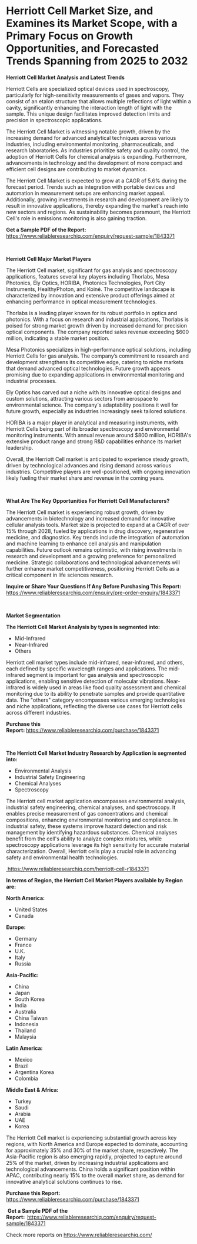 <p><h1>Herriott Cell Market Size, and Examines its Market Scope, with a Primary Focus on Growth Opportunities, and Forecasted Trends Spanning from 2025 to 2032</h1></p><p><strong>Herriott Cell Market Analysis and Latest Trends</strong></p>
<p><p>Herriott Cells are specialized optical devices used in spectroscopy, particularly for high-sensitivity measurements of gases and vapors. They consist of an etalon structure that allows multiple reflections of light within a cavity, significantly enhancing the interaction length of light with the sample. This unique design facilitates improved detection limits and precision in spectroscopic applications.</p><p>The Herriott Cell Market is witnessing notable growth, driven by the increasing demand for advanced analytical techniques across various industries, including environmental monitoring, pharmaceuticals, and research laboratories. As industries prioritize safety and quality control, the adoption of Herriott Cells for chemical analysis is expanding. Furthermore, advancements in technology and the development of more compact and efficient cell designs are contributing to market dynamics.</p><p>The Herriott Cell Market is expected to grow at a CAGR of 5.6% during the forecast period. Trends such as integration with portable devices and automation in measurement setups are enhancing market appeal. Additionally, growing investments in research and development are likely to result in innovative applications, thereby expanding the market's reach into new sectors and regions. As sustainability becomes paramount, the Herriott Cell's role in emissions monitoring is also gaining traction.</p></p>
<p><strong>Get a Sample PDF of the Report:&nbsp;</strong> <a href="https://www.reliableresearchiq.com/enquiry/request-sample/1843371?utm_campaign=3308&utm_medium=2&utm_source=Github&utm_content=ia&utm_term=06042025&utm_id=herriott-cell">https://www.reliableresearchiq.com/enquiry/request-sample/1843371</a></p>
<p>&nbsp;</p>
<p><strong>Herriott Cell Major Market Players</strong></p>
<p><p>The Herriott Cell market, significant for gas analysis and spectroscopy applications, features several key players including Thorlabs, Mesa Photonics, Ely Optics, HORIBA, Photonics Technologies, Port City Instruments, HealthyPhoton, and Koiné. The competitive landscape is characterized by innovation and extensive product offerings aimed at enhancing performance in optical measurement technologies.</p><p>Thorlabs is a leading player known for its robust portfolio in optics and photonics. With a focus on research and industrial applications, Thorlabs is poised for strong market growth driven by increased demand for precision optical components. The company reported sales revenue exceeding $600 million, indicating a stable market position.</p><p>Mesa Photonics specializes in high-performance optical solutions, including Herriott Cells for gas analysis. The company’s commitment to research and development strengthens its competitive edge, catering to niche markets that demand advanced optical technologies. Future growth appears promising due to expanding applications in environmental monitoring and industrial processes.</p><p>Ely Optics has carved out a niche with its innovative optical designs and custom solutions, attracting various sectors from aerospace to environmental science. The company's adaptability positions it well for future growth, especially as industries increasingly seek tailored solutions.</p><p>HORIBA is a major player in analytical and measuring instruments, with Herriott Cells being part of its broader spectroscopy and environmental monitoring instruments. With annual revenue around $800 million, HORIBA's extensive product range and strong R&D capabilities enhance its market leadership.</p><p>Overall, the Herriott Cell market is anticipated to experience steady growth, driven by technological advances and rising demand across various industries. Competitive players are well-positioned, with ongoing innovation likely fueling their market share and revenue in the coming years.</p></p>
<p>&nbsp;</p>
<p><strong>What Are The Key Opportunities For Herriott Cell Manufacturers?</strong></p>
<p><p>The Herriott Cell market is experiencing robust growth, driven by advancements in biotechnology and increased demand for innovative cellular analysis tools. Market size is projected to expand at a CAGR of over 15% through 2028, fueled by applications in drug discovery, regenerative medicine, and diagnostics. Key trends include the integration of automation and machine learning to enhance cell analysis and manipulation capabilities. Future outlook remains optimistic, with rising investments in research and development and a growing preference for personalized medicine. Strategic collaborations and technological advancements will further enhance market competitiveness, positioning Herriott Cells as a critical component in life sciences research.</p></p>
<p><strong>Inquire or Share Your Questions If Any Before Purchasing This Report:</strong> <a href="https://www.reliableresearchiq.com/enquiry/pre-order-enquiry/1843371?utm_campaign=3308&utm_medium=2&utm_source=Github&utm_content=ia&utm_term=06042025&utm_id=herriott-cell">https://www.reliableresearchiq.com/enquiry/pre-order-enquiry/1843371</a></p>
<p>&nbsp;</p>
<p><strong>Market Segmentation</strong></p>
<p><strong>The Herriott Cell Market Analysis by types is segmented into:</strong></p>
<p><ul><li>Mid-Infrared</li><li>Near-Infrared</li><li>Others</li></ul></p>
<p><p>Herriott cell market types include mid-infrared, near-infrared, and others, each defined by specific wavelength ranges and applications. The mid-infrared segment is important for gas analysis and spectroscopic applications, enabling sensitive detection of molecular vibrations. Near-infrared is widely used in areas like food quality assessment and chemical monitoring due to its ability to penetrate samples and provide quantitative data. The "others" category encompasses various emerging technologies and niche applications, reflecting the diverse use cases for Herriott cells across different industries.</p></p>
<p><strong>Purchase this Report:&nbsp;</strong><a href="https://www.reliableresearchiq.com/purchase/1843371?utm_campaign=3308&utm_medium=2&utm_source=Github&utm_content=ia&utm_term=06042025&utm_id=herriott-cell">https://www.reliableresearchiq.com/purchase/1843371</a></p>
<p>&nbsp;</p>
<p><strong>The Herriott Cell Market Industry Research by Application is segmented into:</strong></p>
<p><ul><li>Environmental Analysis</li><li>Industrial Safety Engineering</li><li>Chemical Analyses</li><li>Spectroscopy</li></ul></p>
<p><p>The Herriott cell market application encompasses environmental analysis, industrial safety engineering, chemical analyses, and spectroscopy. It enables precise measurement of gas concentrations and chemical compositions, enhancing environmental monitoring and compliance. In industrial safety, these systems improve hazard detection and risk management by identifying hazardous substances. Chemical analyses benefit from the cell's ability to analyze complex mixtures, while spectroscopy applications leverage its high sensitivity for accurate material characterization. Overall, Herriott cells play a crucial role in advancing safety and environmental health technologies.</p></p>
<p><a href="https://www.reliableresearchiq.com/herriott-cell-r1843371?utm_campaign=3308&utm_medium=2&utm_source=Github&utm_content=ia&utm_term=06042025&utm_id=herriott-cell">&nbsp;https://www.reliableresearchiq.com/herriott-cell-r1843371</a></p>
<p><strong>In terms of Region, the Herriott Cell Market Players available by Region are:</strong></p>
<p>
    <p> <strong> North America: </strong>
        <ul>
            <li>United States</li>
            <li>Canada</li>
        </ul>
        </p> 
    <p> <strong> Europe: </strong>
        <ul>
            <li>Germany</li>
            <li>France</li>
            <li>U.K.</li>
            <li>Italy</li>
            <li>Russia</li>
        </ul>
        </p> 
    <p> <strong> Asia-Pacific: </strong>
        <ul>
            <li>China</li>
            <li>Japan</li>
            <li>South Korea</li>
            <li>India</li>
            <li>Australia</li>
            <li>China Taiwan</li>
            <li>Indonesia</li>
            <li>Thailand</li>
            <li>Malaysia</li>
        </ul>
        </p> 
    <p> <strong> Latin America: </strong>
        <ul>
            <li>Mexico</li>
            <li>Brazil</li>
            <li>Argentina Korea</li>
            <li>Colombia</li>
        </ul>
        </p> 
    <p> <strong> Middle East & Africa: </strong>
        <ul>
            <li>Turkey</li>
            <li>Saudi</li>
            <li>Arabia</li>
            <li>UAE</li>
            <li>Korea</li>
        </ul>
    </p>
    </p>
<p><p>The Herriott Cell market is experiencing substantial growth across key regions, with North America and Europe expected to dominate, accounting for approximately 35% and 30% of the market share, respectively. The Asia-Pacific region is also emerging rapidly, projected to capture around 25% of the market, driven by increasing industrial applications and technological advancements. China holds a significant position within APAC, contributing nearly 15% to the overall market share, as demand for innovative analytical solutions continues to rise.</p></p>
<p><strong>Purchase this Report: </strong><a href="https://www.reliableresearchiq.com/purchase/1843371?utm_campaign=3308&utm_medium=2&utm_source=Github&utm_content=ia&utm_term=06042025&utm_id=herriott-cell">https://www.reliableresearchiq.com/purchase/1843371</a></p>
<p>&nbsp;<strong>Get a Sample PDF of the Report:&nbsp;&nbsp;</strong><a href="https://www.reliableresearchiq.com/enquiry/request-sample/1843371?utm_campaign=3308&utm_medium=2&utm_source=Github&utm_content=ia&utm_term=06042025&utm_id=herriott-cell">https://www.reliableresearchiq.com/enquiry/request-sample/1843371</a></p>
<p><strong></strong></p>
<p>Check more reports on <a href="https://www.reliableresearchiq.com/?utm_campaign=3308&utm_medium=2&utm_source=Github&utm_content=ia&utm_term=06042025&utm_id=herriott-cell">https://www.reliableresearchiq.com/</a></p>